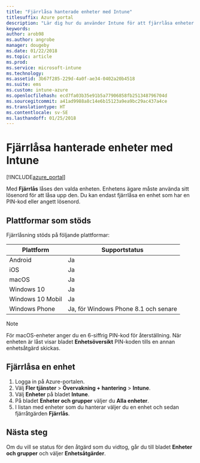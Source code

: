```yaml
---
title: "Fjärrlåsa hanterade enheter med Intune"
titlesuffix: Azure portal
description: "Lär dig hur du använder Intune för att fjärrlåsa enheter som du hanterar.\""
keywords: 
author: arob98
ms.author: angrobe
manager: dougeby
ms.date: 01/22/2018
ms.topic: article
ms.prod: 
ms.service: microsoft-intune
ms.technology: 
ms.assetid: 3b67f285-229d-4a0f-ae34-0402a20b4518
ms.suite: ems
ms.custom: intune-azure
ms.openlocfilehash: ecd7fa03b35e91b5a77906858fb251348796704d
ms.sourcegitcommit: a41ad9988a8c14e6b15123a9ea9bc29ac437a4ce
ms.translationtype: HT
ms.contentlocale: sv-SE
ms.lasthandoff: 01/25/2018
---
```

# <a name="remotely-lock-managed-devices-with-intune"></a>Fjärrlåsa hanterade enheter med Intune


[!INCLUDE[azure_portal](./includes/azure_portal.md)]

Med **Fjärrlås** låses den valda enheten. Enhetens ägare måste använda sitt lösenord för att låsa upp den. Du kan endast fjärrlåsa en enhet som har en PIN-kod eller angett lösenord.

## <a name="supported-platforms"></a>Plattformar som stöds

Fjärrlåsning stöds på följande plattformar:

|Plattform|Supportstatus|
|---|---|
|Android|Ja|
|iOS|Ja|
|macOS|Ja|
|Windows 10|Ja|
|Windows 10 Mobil|Ja|
|Windows Phone|Ja, för Windows Phone 8.1 och senare|

> [!NOTE]  
> För macOS-enheter anger du en 6-siffrig PIN-kod för återställning. När enheten är låst visar bladet **Enhetsöversikt** PIN-koden tills en annan enhetsåtgärd skickas.

## <a name="how-to-remote-lock-a-device"></a>Fjärrlåsa en enhet

1. Logga in på Azure-portalen.
2. Välj **Fler tjänster** > **Övervakning + hantering** > **Intune**.
3. Välj **Enheter** på bladet **Intune**.
4. På bladet **Enheter och grupper** väljer du **Alla enheter**.
5. I listan med enheter som du hanterar väljer du en enhet och sedan fjärråtgärden **Fjärrlås**.

## <a name="next-steps"></a>Nästa steg

Om du vill se status för den åtgärd som du vidtog, går du till bladet **Enheter och grupper** och väljer **Enhetsåtgärder**.

